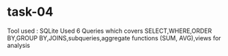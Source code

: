 # task-04

Tool used : SQLite
Used 6 Queries which covers SELECT,WHERE,ORDER BY,GROUP BY,JOINS,subqueries,aggregate functions (SUM, AVG),views for analysis
